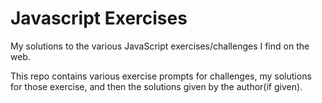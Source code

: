 # Javascript Exercises
My solutions to the various JavaScript exercises/challenges I find on the web. 

This repo contains various exercise prompts for challenges, my solutions for those exercise, and then the solutions given by the author(if given).
